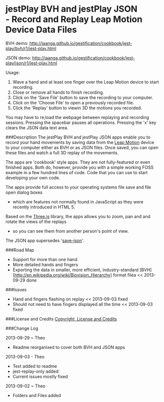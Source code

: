 jestPlay BVH and jestPlay JSON<br>- Record and Replay Leap Motion Device Data Files
===================================================================================

BVH demo: http://jaanga.github.io/gestification/cookbook/jest-play/bvh/r1/jest-play.html

JSON demo: http://jaanga.github.io/gestification/cookbook/jest-play/json/r1/jest-play.html

Usage:  
1. Wave a hand and at least one finger over the Leap Motion device to start recording.  
2. Close or remove all hands to finish recording.  
3. Click on the 'Save File' button to save the recording to your computer.  
4. Click on the 'Choose File' to open a previously recorded file.  
5. Click the 'Replay' button to viewin 3D the motions you recorded.  

You may have to re;load the webpage between replaying and recording sessions. 
Pressing the spacebar pauses all operations. Pressing the 'x' key clears the JSON data text area.

###Description
The jestPlay BVH and jestPlay JSON apps enable you to record your hand movements by saving data from the [Leap Motion](http://leapmotion.com) 
device to your computer either as BVH or as JSON files. Once saved, you can open these files and watch a full 3D replay of the movements.

The apps are 'cookbook' style apps. They are not fully-featured or even finished apps. 
Both do, however, provide you with a simple working FOSS example in a few hundred lines of code. 
Code that you can use to start developing your own code.

The apps provide full access to your operating systems file save and file open dialog boxes 
- which are features not normally found in JavaScript as they were recently introduced in HTML 5.

Based on the [Three.js](http://threejs.org) library, the apps allows you to zoom, pan and and rotate the views of the replays
 - so you can see them from another person's point of view.

The JSON app supersedes '[save-json](https://github.com/jaanga/gestification/tree/gh-pages/work-in-hand/save-json)'.

###Road Map
* Support for more than one hand
* More detailed hands and fingers
* Exporting the data in smaller, more efficient, industry-standard [BVH][http://en.wikipedia.org/wiki/Biovision_Hierarchy] format filea << 2013-09-29 done

###Issues
* Hand and fingers flashing on replay << 2013-09-03 fixed
* Should not need to have fingers displayed all the time << 2013-09-03 fixed


###License and Credits
[Copyright, License and Credits](https://github.com/jaanga/gestification/blob/gh-pages/cookbook/jest-play/copyright-license-credits.md)


###Change Log

2013-09-29 ~ Theo
* Readme reorganixed to cover both BVH and JSON apps


2013-09-03 - Theo
* Text added to readme
* jest-replay-only added
* Current issues mostly fixed

2013-09-02 ~ Theo
* Folders and Files added







